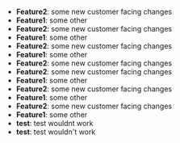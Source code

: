 - **Feature2**: some new customer facing changes
- **Feature1**: some other
- **Feature2**: some new customer facing changes
- **Feature1**: some other
- **Feature2**: some new customer facing changes
- **Feature1**: some other
- **Feature2**: some new customer facing changes
- **Feature2**: some new customer facing changes
- **Feature1**: some other
- **Feature2**: some new customer facing changes
- **Feature1**: some other
- **Feature2**: some new customer facing changes
- **Feature1**: some other
- **test**: test wouldnt work
- **test**: test wouldn't work
